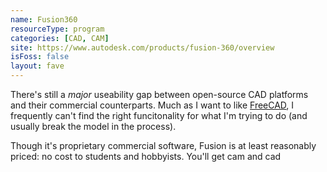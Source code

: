 ```yaml
---
name: Fusion360
resourceType: program
categories: [CAD, CAM]
site: https://www.autodesk.com/products/fusion-360/overview
isFoss: false
layout: fave
---
```

There's still a *major* useability gap between open-source CAD platforms and their commercial counterparts. Much as I want to like [FreeCAD](freecad.org), I frequently can't find the right funcitonality for what I'm trying to do (and usually break the model in the process).

Though it's proprietary commercial software, Fusion is at least reasonably priced: no cost to students and hobbyists. You'll get cam and cad